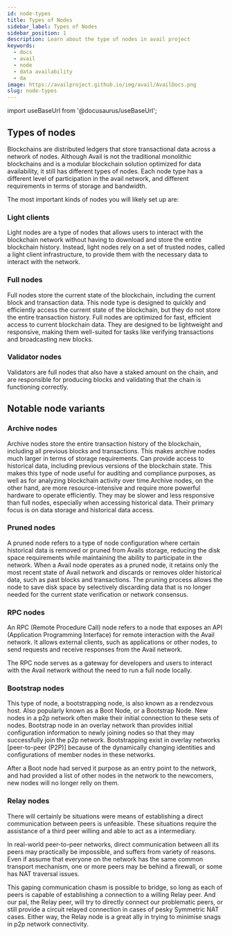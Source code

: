 ```yaml
---
id: node-types
title: Types of Nodes
sidebar_label: Types of Nodes
sidebar_position: 1
description: Learn about the type of nodes in avail project
keywords:
  - docs
  - avail
  - node
  - data availability
  - da
image: https://availproject.github.io/img/avail/AvailDocs.png
slug: node-types
---
```

import useBaseUrl from '@docusaurus/useBaseUrl';

## Types of nodes

Blockchains are distributed ledgers that store transactional data
across a network of nodes. Although Avail is not the traditional
monolithic blockchains and is a modular blockchain solution optimized
for data availability, it still has different types of nodes. Each
node type has a different level of participation in the avail network,
and different requirements in terms of storage and bandwidth.

The most important kinds of nodes you will likely set up are:

### Light clients
Light nodes are a type of nodes that allows users to interact with the
blockchain network without having to download and store the entire
blockchain history. Instead, light nodes rely on a set of trusted
nodes, called a light client infrastructure, to provide them with the
necessary data to interact with the network.

### Full nodes
Full nodes store the current state of the blockchain, including the
current block and transaction data. This node type is designed to
quickly and efficiently access the current state of the blockchain,
but they do not store the entire transaction history. Full nodes are
optimized for fast, efficient access to current blockchain data. They
are designed to be lightweight and responsive, making them well-suited
for tasks like verifying transactions and broadcasting new blocks.

### Validator nodes
Validators are full nodes that also have a staked amount on the chain,
and are responsible for producing blocks and validating that the chain
is functioning correctly.

## Notable node variants

### Archive nodes
Archive nodes store the entire transaction history of the blockchain,
including all previous blocks and transactions. This makes archive
nodes much larger in terms of storage requirements. Can provide access
to historical data, including previous versions of the blockchain
state. This makes this type of node useful for auditing and compliance
purposes, as well as for analyzing blockchain activity over
time.Archive nodes, on the other hand, are more resource-intensive and
require more powerful hardware to operate efficiently. They may be
slower and less responsive than full nodes, especially when accessing
historical data. Their primary focus is on data storage and historical
data access.

### Pruned nodes
A pruned node refers to a type of node configuration where certain
historical data is removed or pruned from Avails storage, reducing the
disk space requirements while maintaining the ability to participate
in the network.  When a Avail node operates as a pruned node, it
retains only the most recent state of Avail network and discards or
removes older historical data, such as past blocks and
transactions. The pruning process allows the node to save disk space
by selectively discarding data that is no longer needed for the
current state verification or network consensus.

### RPC nodes
An RPC (Remote Procedure Call) node refers to a node that exposes an
API (Application Programming Interface) for remote interaction with
the Avail network. It allows external clients, such as applications or
other nodes, to send requests and receive responses from the Avail
network.

The RPC node serves as a gateway for developers and users to interact
with the Avail network without the need to run a full node locally.

### Bootstrap nodes
This type of node, a bootstrapping node, is also known as a rendezvous 
host. Also popularly known as a Boot Node, or a Bootstrap Node. New nodes
in a p2p network often make their initial connection to these sets of nodes. 
Bootstrap node in an overlay network than provides initial configuration information 
to newly joining nodes so that they may successfully join the p2p network.
Bootstrapping exist in overlay networks [peer-to-peer (P2P)] because of 
the dynamically changing identities and configurations of member nodes in 
these networks.

After a Boot node had served it purpose as an entry point to the network,
and had provided a list of other nodes in the network to the newcomers,
new nodes will no longer relly on them.

### Relay nodes
There will certainly be situations were means of establishing a direct 
communication between peers is unfeasible. These situations require the 
assistance of a third peer willing and able to act as a intermediary.

In real-world peer-to-peer networks, direct communication between all its
peers may practically be impossible, and suffers from variety of reasons.
Even if assume that everyone on the network has the same common transport
mechanism, one or more peers may be behind a firewall, or some has NAT
traversal issues.

This gaping communication chasm is possible to bridge, so long as each
of peers is capable of establishing a connection to a willing Relay peer.
And our pal, the Relay peer, will try to directly connect our problematic
peers, or still provide a circuit relayed connection in cases of pesky
Symmetric NAT cases. Either way, the Relay node is a great ally in trying
to minimise snags in p2p network connectivity.
